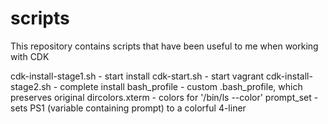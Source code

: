 # scripts

This repository contains scripts that have been useful to me when 
working with CDK

cdk-install-stage1.sh	- start install
cdk-start.sh		- start vagrant
cdk-install-stage2.sh	- complete install
bash_profile		- custom .bash_profile, which preserves original
dircolors.xterm		- colors for '/bin/ls --color'
prompt_set		- sets PS1 (variable containing prompt) to a colorful 4-liner
